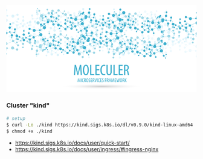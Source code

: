 [![Moleculer logo](./banner-moleculer.png)](https://moleculer.services/)

### Cluster "kind"

```sh
# setup
$ curl -Lo ./kind https://kind.sigs.k8s.io/dl/v0.9.0/kind-linux-amd64
$ chmod +x ./kind
```

* https://kind.sigs.k8s.io/docs/user/quick-start/
* https://kind.sigs.k8s.io/docs/user/ingress/#ingress-nginx
